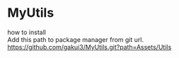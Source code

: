 # MyUtils

how to install</br>
Add this path to package manager from git url.
</br>
https://github.com/gakui3/MyUtils.git?path=Assets/Utils
